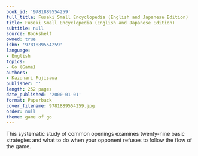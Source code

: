 ```yaml
---
book_id: '9781889554259'
full_title: Fuseki Small Encyclopedia (English and Japanese Edition)
title: Fuseki Small Encyclopedia (English and Japanese Edition)
subtitle: null
source: Bookshelf
owned: true
isbn: '9781889554259'
language:
- English
topics:
- Go (Game)
authors:
- Kazunari Fujisawa
publisher: ''
length: 252 pages
date_published: '2000-01-01'
format: Paperback
cover_filename: 9781889554259.jpg
order: null
theme: game of go
---
```

This systematic study of common openings examines twenty-nine basic strategies and what to do when your opponent refuses to follow the flow of the game.
